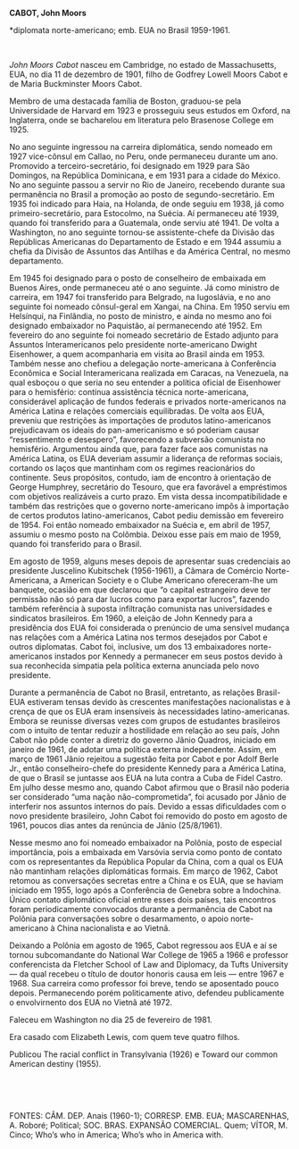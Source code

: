 **CABOT, John Moors**

\*diplomata norte-americano; emb. EUA no Brasil 1959-1961.

 

*John Moors Cabot* nasceu em Cambridge, no estado de Massachusetts, EUA,
no dia 11 de dezembro de 1901, filho de Godfrey Lowell Moors Cabot e de
Maria Buckminster Moors Cabot.

Membro de uma destacada família de Boston, graduou-se pela Universidade
de Harvard em 1923 e prosseguiu seus estudos em Oxford, na Inglaterra,
onde se bacharelou em literatura pelo Brasenose College em 1925.

No ano seguinte ingressou na carreira diplomática, sendo nomeado em 1927
vice-cônsul em Callao, no Peru, onde permaneceu durante um ano.
Promovido a terceiro-secretário, foi designado em 1929 para São
Domingos, na República Dominicana, e em 1931 para a cidade do México. No
ano seguinte passou a servir no Rio de Janeiro, recebendo durante sua
permanência no Brasil a promoção ao posto de segundo-secretário. Em 1935
foi indicado para Haia, na Holanda, de onde seguiu em 1938, já como
primeiro-secretário, para Estocolmo, na Suécia. Aí permaneceu até 1939,
quando foi transferido para a Guatemala, onde serviu até 1941. De volta
a Washington, no ano seguinte tornou-se assistente-chefe da Divisão das
Repúblicas Americanas do Departamento de Estado e em 1944 assumiu a
chefia da Divisão de Assuntos das Antilhas e da América Central, no
mesmo departamento.

Em 1945 foi designado para o posto de conselheiro de embaixada em Buenos
Aires, onde permaneceu até o ano seguinte. Já como ministro de carreira,
em 1947 foi transferido para Belgrado, na Iugoslávia, e no ano seguinte
foi nomeado cônsul-geral em Xangai, na China. Em 1950 serviu em
Helsínqui, na Finlândia, no posto de ministro, e ainda no mesmo ano foi
designado embaixador no Paquistão, aí permanecendo até 1952. Em
fevereiro do ano seguinte foi nomeado secretário de Estado adjunto para
Assuntos Interamericanos pelo presidente norte-americano Dwight
Eisenhower, a quem acompanharia em visita ao Brasil ainda em 1953.
Também nesse ano chefiou a delegação norte-americana à Conferência
Econômica e Social Interamericana realizada em Caracas, na Venezuela, na
qual esboçou o que seria no seu entender a política oficial de
Eisenhower para o hemisfério: contínua assistência técnica
norte-americana, considerável aplicação de fundos federais e privados
norte-americanos na América Latina e relações comerciais equilibradas.
De volta aos EUA, preveniu que restrições às importações de produtos
latino-americanos prejudicavam os ideais do pan-americanismo e só
poderiam causar “ressentimento e desespero”, favorecendo a subversão
comunista no hemisfério. Argumentou ainda que, para fazer face aos
comunistas na América Latina, os EUA deveriam assumir a liderança de
reformas sociais, cortando os laços que mantinham com os regimes
reacionários do continente. Seus propósitos, contudo, iam de encontro à
orientação de George Humphrey, secretário do Tesouro, que era favorável
a empréstimos com objetivos realizáveis a curto prazo. Em vista dessa
incompatibilidade e também das restrições que o governo norte-americano
impôs à importação de certos produtos latino-americanos, Cabot pediu
demissão em fevereiro de 1954. Foi então nomeado embaixador na Suécia e,
em abril de 1957, assumiu o mesmo posto na Colômbia. Deixou esse país em
maio de 1959, quando foi transferido para o Brasil.

Em agosto de 1959, alguns meses depois de apresentar suas credenciais ao
presidente Juscelino Kubitschek (1956-1961), a Câmara de Comércio
Norte-Americana, a American Society e o Clube Americano ofereceram-lhe
um banquete, ocasião em que declarou que “o capital estrangeiro deve ter
permissão não só para dar lucros como para exportar lucros”, fazendo
também referência à suposta infiltração comunista nas universidades e
sindicatos brasileiros. Em 1960, a eleição de John Kennedy para a
presidência dos EUA foi considerada o prenúncio de uma sensível mudança
nas relações com a América Latina nos termos desejados por Cabot e
outros diplomatas. Cabot foi, inclusive, um dos 13 embaixadores
norte-americanos instados por Kennedy a permanecer em seus postos devido
à sua reconhecida simpatia pela política externa anunciada pelo novo
presidente.

Durante a permanência de Cabot no Brasil, entretanto, as relações
Brasil-EUA estiveram tensas devido às crescentes manifestações
nacionalistas e à crença de que os EUA eram insensíveis às necessidades
latino-americanas. Embora se reunisse diversas vezes com grupos de
estudantes brasileiros com o intuito de tentar reduzir a hostilidade em
relação ao seu país, John Cabot não pôde conter a diretriz do governo
Jânio Quadros, iniciado em janeiro de 1961, de adotar uma política
externa independente. Assim, em março de 1961 Jânio rejeitou a sugestão
feita por Cabot e por Adolf Berle Jr., então conselheiro-chefe do
presidente Kennedy para a América Latina, de que o Brasil se juntasse
aos EUA na luta contra a Cuba de Fidel Castro. Em julho desse mesmo ano,
quando Cabot afirmou que o Brasil não poderia ser considerado “uma nação
não-comprometida”, foi acusado por Jânio de interferir nos assuntos
internos do país. Devido a essas dificuldades com o novo presidente
brasileiro, John Cabot foi removido do posto em agosto de 1961, poucos
dias antes da renúncia de Jânio (25/8/1961).

Nesse mesmo ano foi nomeado embaixador na Polônia, posto de especial
importância, pois a embaixada em Varsóvia servia como ponto de contato
com os representantes da República Popular da China, com a qual os EUA
não mantinham relações diplomáticas formais. Em março de 1962, Cabot
retomou as conversações secretas entre a China e os EUA, que se haviam
iniciado em 1955, logo após a Conferência de Genebra sobre a Indochina.
Único contato diplomático oficial entre esses dois países, tais
encontros foram periodicamente convocados durante a permanência de Cabot
na Polônia para conversações sobre o desarmamento, o apoio
norte-americano à China nacionalista e ao Vietnã.

Deixando a Polônia em agosto de 1965, Cabot regressou aos EUA e aí se
tornou subcomandante do National War College de 1965 a 1966 e professor
conferencista da Fletcher School of Law and Diplomacy, da Tufts
University — da qual recebeu o título de doutor honoris causa em leis —
entre 1967 e 1968. Sua carreira como professor foi breve, tendo se
aposentado pouco depois. Permanecendo porém politicamente ativo,
defendeu publicamente o envolvirnento dos EUA no Vietnã até 1972.

Faleceu em Washington no dia 25 de fevereiro de 1981.

Era casado com Elizabeth Lewis, com quem teve quatro filhos.

Publicou The racial conflict in Transylvania (1926) e Toward our common
American destiny (1955).

 

 

FONTES: CÂM. DEP. Anais (1960-1); CORRESP. EMB. EUA; MASCARENHAS, A.
Roboré; Political; SOC. BRAS. EXPANSÃO COMERCIAL. Quem; VÍTOR, M. Cinco;
Who’s who in America; Who’s who in America with.

 
